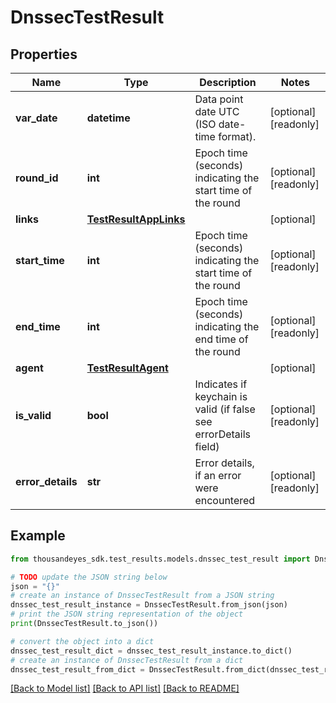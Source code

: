 # DnssecTestResult


## Properties

Name | Type | Description | Notes
------------ | ------------- | ------------- | -------------
**var_date** | **datetime** | Data point date UTC (ISO date-time format). | [optional] [readonly] 
**round_id** | **int** | Epoch time (seconds) indicating the start time of the round | [optional] [readonly] 
**links** | [**TestResultAppLinks**](TestResultAppLinks.md) |  | [optional] 
**start_time** | **int** | Epoch time (seconds) indicating the start time of the round | [optional] [readonly] 
**end_time** | **int** | Epoch time (seconds) indicating the end time of the round | [optional] [readonly] 
**agent** | [**TestResultAgent**](TestResultAgent.md) |  | [optional] 
**is_valid** | **bool** | Indicates if keychain is valid (if false see errorDetails field) | [optional] [readonly] 
**error_details** | **str** | Error details, if an error were encountered | [optional] [readonly] 

## Example

```python
from thousandeyes_sdk.test_results.models.dnssec_test_result import DnssecTestResult

# TODO update the JSON string below
json = "{}"
# create an instance of DnssecTestResult from a JSON string
dnssec_test_result_instance = DnssecTestResult.from_json(json)
# print the JSON string representation of the object
print(DnssecTestResult.to_json())

# convert the object into a dict
dnssec_test_result_dict = dnssec_test_result_instance.to_dict()
# create an instance of DnssecTestResult from a dict
dnssec_test_result_from_dict = DnssecTestResult.from_dict(dnssec_test_result_dict)
```
[[Back to Model list]](../README.md#documentation-for-models) [[Back to API list]](../README.md#documentation-for-api-endpoints) [[Back to README]](../README.md)


